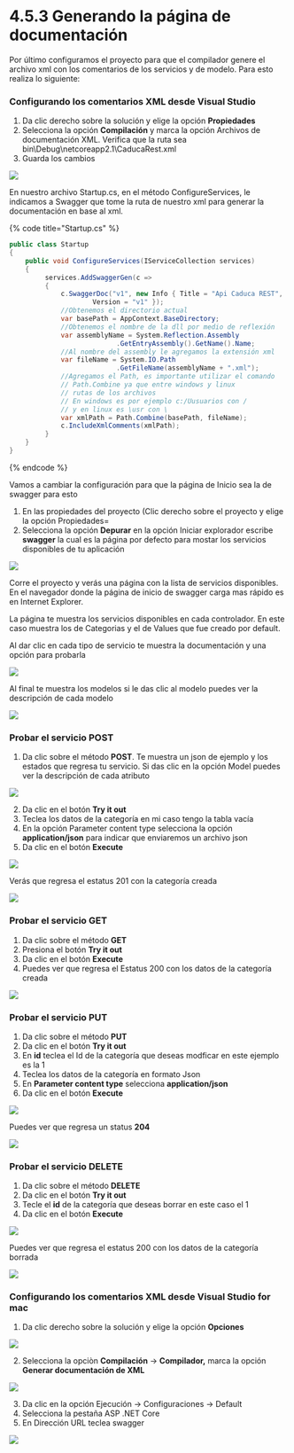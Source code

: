 # 4.5.3 Generando la página de documentación

Por último configuramos el proyecto para que el compilador genere el archivo xml con los comentarios de los servicios y de modelo. Para esto realiza lo siguiente:

### Configurando los comentarios XML desde Visual Studio 

1. Da clic derecho sobre la solución y elige la opción **Propiedades**
2. Selecciona la opción **Compilación** y marca la opción Archivos de documentación XML. Verifica que la ruta sea bin\Debug\netcoreapp2.1\CaducaRest.xml
3. Guarda los cambios

![](../../.gitbook/assets/image%20%28435%29.png)

En nuestro archivo Startup.cs, en el método ConfigureServices, le indicamos a Swagger que tome la ruta de nuestro xml para generar la documentación en base al xml. 

{% code title="Startup.cs" %}
```csharp
public class Startup
{
    public void ConfigureServices(IServiceCollection services)
    {
         services.AddSwaggerGen(c =>
         {
             c.SwaggerDoc("v1", new Info { Title = "Api Caduca REST", 
                     Version = "v1" });
             //Obtenemos el directorio actual
             var basePath = AppContext.BaseDirectory;
             //Obtenemos el nombre de la dll por medio de reflexión
             var assemblyName = System.Reflection.Assembly
                           .GetEntryAssembly().GetName().Name;
             //Al nombre del assembly le agregamos la extensión xml
             var fileName = System.IO.Path
                           .GetFileName(assemblyName + ".xml");
             //Agregamos el Path, es importante utilizar el comando
             // Path.Combine ya que entre windows y linux 
             // rutas de los archivos
             // En windows es por ejemplo c:/Uusuarios con / 
             // y en linux es \usr con \
             var xmlPath = Path.Combine(basePath, fileName);
             c.IncludeXmlComments(xmlPath);
         }
    }
}
```
{% endcode %}

Vamos a cambiar la configuración para que la página de Inicio sea la de swagger para esto

1. En las propiedades del proyecto \(Clic derecho sobre el proyecto y elige la opción Propiedades=
2. Selecciona la opción **Depurar** en la opción Iniciar explorador escribe **swagger** la cual es la página por defecto para mostar los servicios disponibles de tu aplicación 

![](../../.gitbook/assets/image%20%28420%29.png)

Corre el proyecto y verás una página con la lista de servicios disponibles. En el navegador donde la página de inicio de swagger carga mas rápido es en Internet Explorer.

La página te muestra los servicios disponibles en cada controlador. En este caso muestra los de Categorias y el de Values que fue creado por default.

Al dar clic en cada tipo de servicio te muestra la documentación y una opción para probarla

![](../../.gitbook/assets/image%20%28387%29.png)

Al final te muestra los modelos si le das clic al modelo puedes ver la descripción de cada modelo

![](../../.gitbook/assets/image%20%28321%29.png)

### Probar el servicio POST

1. Da clic sobre el método **POST**. Te muestra un json de ejemplo y los estados que regresa tu servicio. Si das clic en la opción Model puedes ver la descripción de cada atributo

![](../../.gitbook/assets/image%20%28269%29.png)

2. Da clic en el botón **Try it out**  
3. Teclea los datos de la categoría en mi caso tengo la tabla vacía  
4. En la opción Parameter content type selecciona la opción **application/json** para indicar que enviaremos un archivo json  
5. Da clic en el botón **Execute**

![](../../.gitbook/assets/image%20%28218%29.png)

 Verás que regresa el estatus 201 con la categoría creada

![](../../.gitbook/assets/image%20%28185%29.png)

### Probar el servicio GET

1. Da clic sobre el método **GET** 
2. Presiona el botón **Try it out**
3. Da clic en el botón **Execute**
4. Puedes ver que regresa el Estatus 200 con los datos de la categoría creada

![](../../.gitbook/assets/image%20%2834%29.png)

### Probar el servicio PUT

1. Da clic sobre el método **PUT**
2. Da clic en el botón **Try it out**
3. En **id** teclea el Id de la categoría que deseas modficar en este ejemplo es la 1
4. Teclea los datos de la categoría en formato Json
5. En **Parameter content type** selecciona **application/json**
6. Da clic en el botón **Execute**

![](../../.gitbook/assets/image%20%28137%29.png)

Puedes ver que regresa un status **204**

![](../../.gitbook/assets/image%20%28246%29.png)

### **Probar el servicio DELETE**

1. Da clic sobre el método **DELETE**
2. Da clic en el botón **Try it out**
3. Tecle el **id** de la categoría que deseas borrar en este caso el 1
4. Da clic en el botón **Execute**

![](../../.gitbook/assets/image%20%28203%29.png)

Puedes ver que regresa el estatus 200 con los datos de la categoría borrada

![](../../.gitbook/assets/image%20%28322%29.png)

### Configurando los comentarios XML desde Visual Studio for mac

1. Da clic derecho sobre la solución y elige la opción **Opciones**

![](../../.gitbook/assets/image%20%28173%29.png)

2. Selecciona la opciòn **Compilación** -&gt; **Compilador,** marca la opción **Generar documentación de XML** 

![](../../.gitbook/assets/image%20%28232%29.png)

3. Da clic en la opción Ejecución -&gt; Configuraciones -&gt; Default  
4. Selecciona la pestaña ASP .NET Core  
5. En Dirección URL teclea swagger

![](../../.gitbook/assets/image%20%28189%29.png)

